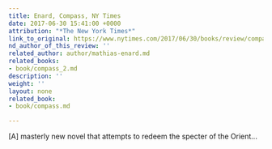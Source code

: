 ```yaml
---
title: Enard, Compass, NY Times
date: 2017-06-30 15:41:00 +0000
attribution: "*The New York Times*"
link_to_original: https://www.nytimes.com/2017/06/30/books/review/compass-mathias-enard.html
nd_author_of_this_review: ''
related_author: author/mathias-enard.md
related_books:
- book/compass_2.md
description: ''
weight: ''
layout: none
related_book:
- book/compass.md

---
```

[A] masterly new novel that attempts to redeem the specter of the Orient...


